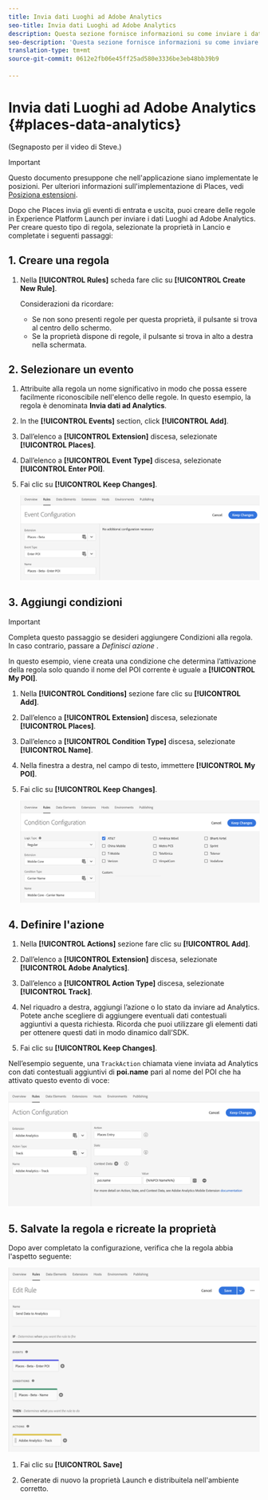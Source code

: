 ```yaml
---
title: Invia dati Luoghi ad Adobe Analytics
seo-title: Invia dati Luoghi ad Adobe Analytics
description: Questa sezione fornisce informazioni su come inviare i dati Luoghi ad Analytics.
seo-description: 'Questa sezione fornisce informazioni su come inviare i dati Luoghi ad Analytics. '
translation-type: tm+mt
source-git-commit: 0612e2fb06e45ff25ad580e3336be3eb48bb39b9

---
```



# Invia dati Luoghi ad Adobe Analytics {#places-data-analytics}


(Segnaposto per il video di Steve.)

>[!IMPORTANT]
>
>Questo documento presuppone che nell'applicazione siano implementate le posizioni. Per ulteriori informazioni sull'implementazione di Places, vedi [Posiziona estensioni](/help/places-ext-aep-sdks/places-extension/places-extension.md).

Dopo che Places invia gli eventi di entrata e uscita, puoi creare delle regole in Experience Platform Launch per inviare i dati Luoghi ad Adobe Analytics. Per creare questo tipo di regola, selezionate la proprietà in Lancio e completate i seguenti passaggi:

## 1. Creare una regola

1. Nella **[!UICONTROL Rules]** scheda fare clic su **[!UICONTROL Create New Rule]**.

   Considerazioni da ricordare:

   * Se non sono presenti regole per questa proprietà, il pulsante si trova al centro dello schermo.
   * Se la proprietà dispone di regole, il pulsante si trova in alto a destra nella schermata.

## 2. Selezionare un evento

1. Attribuite alla regola un nome significativo in modo che possa essere facilmente riconoscibile nell'elenco delle regole. In questo esempio, la regola è denominata **Invia dati ad Analytics**.

2. In the **[!UICONTROL Events]** section, click **[!UICONTROL Add]**.

3. Dall’elenco a **[!UICONTROL Extension]** discesa, selezionate **[!UICONTROL Places]**.

4. Dall’elenco a **[!UICONTROL Event Type]** discesa, selezionate **[!UICONTROL Enter POI]**.

5. Fai clic su **[!UICONTROL Keep Changes]**.

   !["select a event"](/help/assets/pt-selectEvent.png)


## 3. Aggiungi condizioni

>[!IMPORTANT]
>
>Completa questo passaggio se desideri aggiungere Condizioni alla regola. In caso contrario, passare a *Definisci azione* .


In questo esempio, viene creata una condizione che determina l’attivazione della regola solo quando il nome del POI corrente è uguale a **[!UICONTROL My POI]**.

1. Nella **[!UICONTROL Conditions]** sezione fare clic su **[!UICONTROL Add]**.

2. Dall’elenco a **[!UICONTROL Extension]** discesa, selezionate **[!UICONTROL Places]**.

3. Dall’elenco a **[!UICONTROL Condition Type]** discesa, selezionate **[!UICONTROL Name]**.

4. Nella finestra a destra, nel campo di testo, immettere **[!UICONTROL My POI]**.

5. Fai clic su **[!UICONTROL Keep Changes]**.

   !["imposta una condizione"](/help/assets/ad-setCondition.png)


## 4. Definire l'azione

1. Nella **[!UICONTROL Actions]** sezione fare clic su **[!UICONTROL Add]**.

2. Dall’elenco a **[!UICONTROL Extension]** discesa, selezionate **[!UICONTROL Adobe Analytics]**.

3. Dall’elenco a **[!UICONTROL Action Type]** discesa, selezionate **[!UICONTROL Track]**.

4. Nel riquadro a destra, aggiungi l’azione o lo stato da inviare ad Analytics. Potete anche scegliere di aggiungere eventuali dati contestuali aggiuntivi a questa richiesta. Ricorda che puoi utilizzare gli elementi dati per ottenere questi dati in modo dinamico dall’SDK.

5. Fai clic su **[!UICONTROL Keep Changes]**.

Nell’esempio seguente, una `TrackAction` chiamata viene inviata ad Analytics con dati contestuali aggiuntivi di **poi.name** pari al nome del POI che ha attivato questo evento di voce:

!["imposta un'azione"](/help/assets/pt-setAction.png)

## 5. Salvate la regola e ricreate la proprietà

Dopo aver completato la configurazione, verifica che la regola abbia l'aspetto seguente:

!["rule is created"](/help/assets/pt-ruleComplete.png)


1. Fai clic su **[!UICONTROL Save]**

2. Generate di nuovo la proprietà Launch e distribuitela nell'ambiente corretto.

